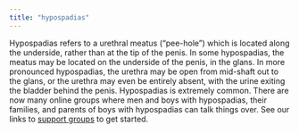 ```yaml
---
title: "hypospadias"
---
```


<p>Hypospadias refers to a urethral meatus (&#8220;pee-hole&#8221;) which is located along the underside, rather than at the tip of the penis. In some hypospadias, the meatus may be located on the underside of the penis, in the glans. In more pronounced hypospadias, the urethra may be open from mid-shaft out to the glans, or the urethra may even be entirely absent, with the urine exiting the bladder behind the penis. Hypospadias is extremely common. There are now many online groups where men and boys with hypospadias, their families, and parents of boys with hypospadias can talk things over. See our links to <a href="/support">support groups</a> to get started.</p>